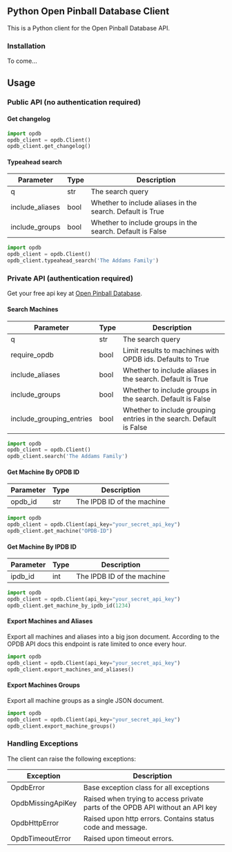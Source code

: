 ## Python Open Pinball Database Client

This is a Python client for the Open Pinball Database API.

### Installation

To come...

## Usage

### Public API (no authentication required)

#### Get changelog
    
```python
import opdb
opdb_client = opdb.Client()
opdb_client.get_changelog()
```

#### Typeahead search

| Parameter       | Type | Description                                               |
|-----------------|------|-----------------------------------------------------------|
| q               | str  | The search query                                          |
| include_aliases | bool | Whether to include aliases in the search. Default is True |
| include_groups  | bool | Whether to include groups in the search. Default is False |

```python
import opdb
opdb_client = opdb.Client()
opdb_client.typeahead_search('The Addams Family')
```

### Private API (authentication required)

Get your free api key at [Open Pinball Database](https://opdb.org/).

#### Search Machines

| Parameter                | Type | Description                                                         |
|--------------------------|------|---------------------------------------------------------------------|
| q                        | str  | The search query                                                    |
| require_opdb             | bool | Limit results to machines with OPDB ids. Defaults to True           | 
| include_aliases          | bool | Whether to include aliases in the search. Default is True           |
| include_groups           | bool | Whether to include groups in the search. Default is False           |
| include_grouping_entries | bool | Whether to include grouping entries in the search. Default is False |

```python
import opdb
opdb_client = opdb.Client()
opdb_client.search('The Addams Family')
```

#### Get Machine By OPDB ID

| Parameter | Type | Description                |
|-----------|------|----------------------------|
| opdb_id   | str  | The IPDB ID of the machine |

```python
import opdb
opdb_client = opdb.Client(api_key="your_secret_api_key")
opdb_client.get_machine("OPDB-ID")
```

#### Get Machine By IPDB ID

| Parameter | Type | Description                |
|-----------|------|----------------------------|
| ipdb_id   | int  | The IPDB ID of the machine |

```python
import opdb
opdb_client = opdb.Client(api_key="your_secret_api_key")
opdb_client.get_machine_by_ipdb_id(1234)
```

#### Export Machines and Aliases

Export all machines and aliases into a big json document. According to the OPDB
API docs this endpoint is rate limited to once every hour.

```python
import opdb
opdb_client = opdb.Client(api_key="your_secret_api_key")
opdb_client.export_machines_and_aliases()
```

#### Export Machines Groups

Export all machine groups as a single JSON document.

```python
import opdb
opdb_client = opdb.Client(api_key="your_secret_api_key")
opdb_client.export_machine_groups()
```

### Handling Exceptions

The client can raise the following exceptions:

| Exception         | Description                                                                   |
|-------------------|-------------------------------------------------------------------------------|
| OpdbError         | Base exception class for all exceptions                                       |
| OpdbMissingApiKey | Raised when trying to access private parts of the OPDB API without an API key |
| OpdbHttpError     | Raised upon http errors. Contains status code and message.                    |
| OpdbTimeoutError  | Raised upon timeout errors.                                                   |
